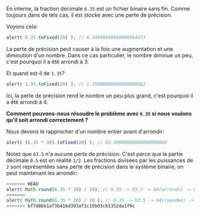 En interne, la fraction décimale `6.35` est un fichier binaire sans fin. Comme toujours dans de tels cas, il est stocké avec une perte de précision.

Voyons cela:

```js run
alert( 6.35.toFixed(20) ); // 6.34999999999999964473
```

La perte de précision peut causer à la fois une augmentation et une diminution d'un nombre. Dans ce cas particulier, le nombre diminue un peu, c'est pourquoi il a été arrondi à 3.

Et quand est-il de `1.35`?

```js run
alert( 1.35.toFixed(20) ); // 1.35000000000000008882
```

Ici, la perte de précision rend le nombre un peu plus grand, c'est pourquoi il a été arrondi à 4.

**Comment pouvons-nous résoudre le problème avec `6.35` si nous voulons qu'il soit arrondi correctement ?**

Nous devons le rapprocher d'un nombre entier avant d'arrondir:

```js run
alert( (6.35 * 10).toFixed(20) ); // 63.50000000000000000000
```

Notez que `63.5` n'a aucune perte de précision. C'est parce que la partie décimale `0.5` est en réalité `1/2`. Les fractions divisées par les puissances de `2` sont représentées sans perte de précision dans le système binaire, on peut maintenant les arrondir:


```js run
<<<<<<< HEAD
alert( Math.round(6.35 * 10) / 10); // 6.35 -> 63.5 -> 64(arrondi) -> 6.4
=======
alert( Math.round(6.35 * 10) / 10 ); // 6.35 -> 63.5 -> 64(rounded) -> 6.4
>>>>>>> bf7d8bb1af3b416d393af1c15b03cb1352da1f9c
```

